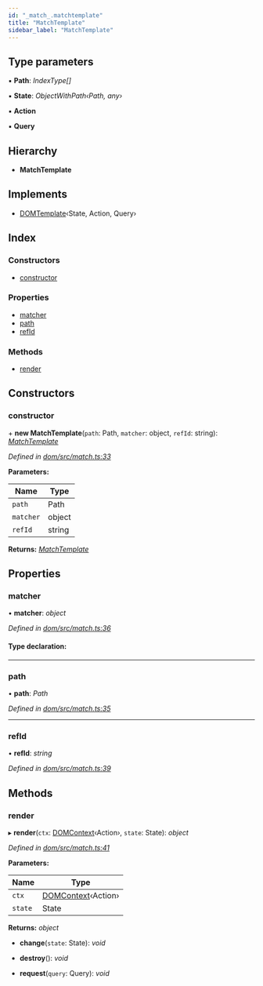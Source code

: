 ```yaml
---
id: "_match_.matchtemplate"
title: "MatchTemplate"
sidebar_label: "MatchTemplate"
---
```


## Type parameters

▪ **Path**: *IndexType[]*

▪ **State**: *ObjectWithPath‹Path, any›*

▪ **Action**

▪ **Query**

## Hierarchy

* **MatchTemplate**

## Implements

* [DOMTemplate](../interfaces/_template_.domtemplate.md)‹State, Action, Query›

## Index

### Constructors

* [constructor](_match_.matchtemplate.md#constructor)

### Properties

* [matcher](_match_.matchtemplate.md#matcher)
* [path](_match_.matchtemplate.md#path)
* [refId](_match_.matchtemplate.md#refid)

### Methods

* [render](_match_.matchtemplate.md#render)

## Constructors

###  constructor

\+ **new MatchTemplate**(`path`: Path, `matcher`: object, `refId`: string): *[MatchTemplate](_match_.matchtemplate.md)*

*Defined in [dom/src/match.ts:33](https://github.com/fponticelli/tempo/blob/master/dom/src/match.ts#L33)*

**Parameters:**

Name | Type |
------ | ------ |
`path` | Path |
`matcher` | object |
`refId` | string |

**Returns:** *[MatchTemplate](_match_.matchtemplate.md)*

## Properties

###  matcher

• **matcher**: *object*

*Defined in [dom/src/match.ts:36](https://github.com/fponticelli/tempo/blob/master/dom/src/match.ts#L36)*

#### Type declaration:

___

###  path

• **path**: *Path*

*Defined in [dom/src/match.ts:35](https://github.com/fponticelli/tempo/blob/master/dom/src/match.ts#L35)*

___

###  refId

• **refId**: *string*

*Defined in [dom/src/match.ts:39](https://github.com/fponticelli/tempo/blob/master/dom/src/match.ts#L39)*

## Methods

###  render

▸ **render**(`ctx`: [DOMContext](_context_.domcontext.md)‹Action›, `state`: State): *object*

*Defined in [dom/src/match.ts:41](https://github.com/fponticelli/tempo/blob/master/dom/src/match.ts#L41)*

**Parameters:**

Name | Type |
------ | ------ |
`ctx` | [DOMContext](_context_.domcontext.md)‹Action› |
`state` | State |

**Returns:** *object*

* **change**(`state`: State): *void*

* **destroy**(): *void*

* **request**(`query`: Query): *void*
